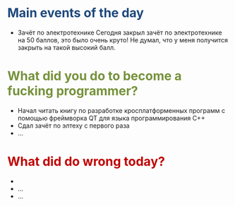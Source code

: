 
# <font color="#1f497d">Main events of the day</font>
- Зачёт по электротехнике
	Сегодня закрыл зачёт по электротехнике на 50 баллов, это было очень круто! Не думал, что у меня получится закрыть на такой высокий балл.
# <font color="#76923c">What did you do to become a fucking programmer?</font>
- Начал читать книгу по разработке кросплатформенных программ с помощью фреймворка QT для языка программирования C++
- Сдал зачёт по элтеху с первого раза
- ...

# <font color="#c00000">What did do wrong today?</font>
- 
- ...
- ...


